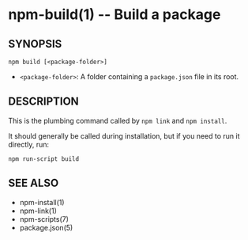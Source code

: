 npm-build(1) -- Build a package
===============================

## SYNOPSIS

    npm build [<package-folder>]

* `<package-folder>`:
  A folder containing a `package.json` file in its root.

## DESCRIPTION

This is the plumbing command called by `npm link` and `npm install`.

It should generally be called during installation, but if you need to run it
directly, run:

    npm run-script build

## SEE ALSO

* npm-install(1)
* npm-link(1)
* npm-scripts(7)
* package.json(5)
